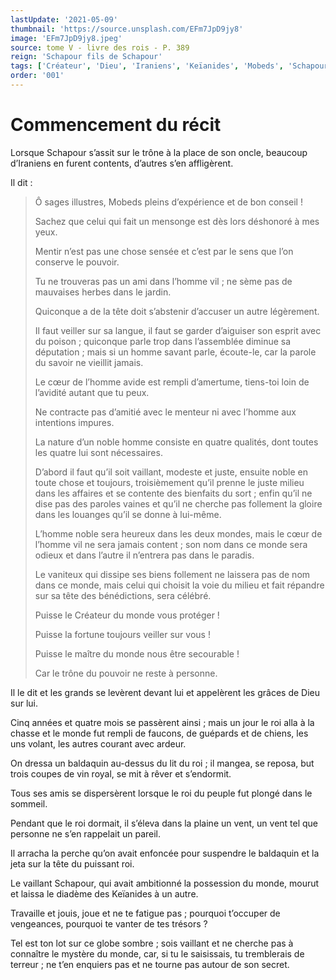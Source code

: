 ```yaml
---
lastUpdate: '2021-05-09'
thumbnail: 'https://source.unsplash.com/EFm7JpD9jy8'
image: 'EFm7JpD9jy8.jpeg'
source: tome V - livre des rois - P. 389
reign: 'Schapour fils de Schapour'
tags: ['Créateur', 'Dieu', 'Iraniens', 'Keïanides', 'Mobeds', 'Schapour']
order: '001'
---
```


# Commencement du récit

Lorsque Schapour s’assit sur le trône à la place de son oncle, beaucoup d’Iraniens en furent contents, d’autres s’en affligèrent.

Il dit :

> Ô sages illustres, Mobeds pleins d’expérience et de bon conseil !
>
> Sachez que celui qui fait un mensonge est dès lors déshonoré à mes yeux.
>
> Mentir n’est pas une chose sensée et c’est par le sens que l’on conserve le pouvoir.
>
> Tu ne trouveras pas un ami dans l’homme vil ; ne sème pas de mauvaises herbes dans le jardin.
>
> Quiconque a de la tête doit s’abstenir d’accuser un autre légèrement.
>
> Il faut veiller sur sa langue, il faut se garder d’aiguiser son esprit avec du poison ; quiconque parle trop dans l’assemblée diminue sa députation ; mais si un homme savant parle, écoute-le, car la parole du savoir ne vieillit jamais.
>
> Le cœur de l’homme avide est rempli d’amertume, tiens-toi loin de l’avidité autant que tu peux.
>
> Ne contracte pas d’amitié avec le menteur ni avec l’homme aux intentions impures.
>
> La nature d’un noble homme consiste en quatre qualités, dont toutes les quatre lui sont nécessaires.
>
> D’abord il faut qu’il soit vaillant, modeste et juste, ensuite noble en toute chose et toujours, troisièmement qu’il prenne le juste milieu dans les affaires et se contente des bienfaits du sort ; enfin qu’il ne dise pas des paroles vaines et qu’il ne cherche pas follement la gloire dans les louanges qu’il se donne à lui-même.
>
> L’homme noble sera heureux dans les deux mondes, mais le cœur de l’homme vil ne sera jamais content ; son nom dans ce monde sera odieux et dans l’autre il n’entrera pas dans le paradis.
>
> Le vaniteux qui dissipe ses biens follement ne laissera pas de nom dans ce monde, mais celui qui choisit la voie du milieu et fait répandre sur sa tête des bénédictions, sera célébré.
>
> Puisse le Créateur du monde vous protéger !
>
> Puisse la fortune toujours veiller sur vous !
>
> Puisse le maître du monde nous être secourable !
>
> Car le trône du pouvoir ne reste à personne.

Il le dit et les grands se levèrent devant lui et appelèrent les grâces de Dieu sur lui.

Cinq années et quatre mois se passèrent ainsi ; mais un jour le roi alla à la chasse et le monde fut rempli de faucons, de guépards et de chiens, les uns volant, les autres courant avec ardeur.

On dressa un baldaquin au-dessus du lit du roi ; il mangea, se reposa, but trois coupes de vin royal, se mit à rêver et s’endormit.

Tous ses amis se dispersèrent lorsque le roi du peuple fut plongé dans le sommeil.

Pendant que le roi dormait, il s’éleva dans la plaine un vent, un vent tel que personne ne s’en rappelait un pareil.

Il arracha la perche qu’on avait enfoncée pour suspendre le baldaquin et la jeta sur la tête du puissant roi.

Le vaillant Schapour, qui avait ambitionné la possession du monde, mourut et laissa le diadème des Keïanides à un autre.

Travaille et jouis, joue et ne te fatigue pas ; pourquoi t’occuper de vengeances, pourquoi te vanter de tes trésors ?

Tel est ton lot sur ce globe sombre ; sois vaillant et ne cherche pas à connaître le mystère du monde, car, si tu le saisissais, tu tremblerais de terreur ; ne t’en enquiers pas et ne tourne pas autour de son secret.
